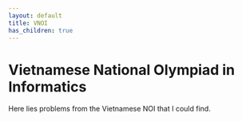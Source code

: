 ```yaml
---
layout: default
title: VNOI
has_children: true
---
```


# Vietnamese National Olympiad in Informatics

Here lies problems from the Vietnamese NOI that I could find.
